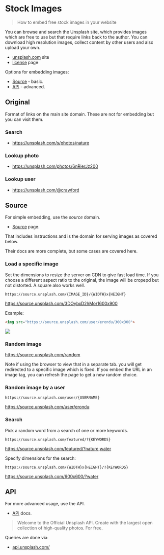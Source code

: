 # Stock Images
> How to embed free stock images in your website

You can browse and search the Unsplash site, which provides images which are free to use but that require links back to the author. You can download high resolution images, collect content by other users and also upload your own.

- [unsplash.com](https://unsplash.com) site
- [license](https://unsplash.com) page

Options for embedding images:

- [Source](#source) - basic.
- [API](#api) - advanced.


## Original

Format of links on the main site domain. These are not for embedding but you can visit them.


### Search 

- https://unsplash.com/s/photos/nature

### Lookup photo 

- https://unsplash.com/photos/6nRierJz200

### Lookup user

- https://unsplash.com/@crawford


## Source

For simple embedding, use the _source_ domain.

- [Source](https://source.unsplash.com/) page.

That includes instructions and is the domain for serving images as covered below.

Their docs are more complete, but some cases are covered here.


### Load a specific image

Set the dimensions to resize the server on CDN to give fast load time. If you choose a different aspect ratio to the original, the image will be cropepd but not distorted. A square also works well.

```
https://source.unsplash.com/{IMAGE_ID}/{WIDTH}x{HEIGHT}
```

https://source.unsplash.com/3DOybxD2hMo/1600x900

Example:

```markdown
<img src="https://source.unsplash.com/user/erondu/300x300">
```

<img src="https://source.unsplash.com/user/erondu/300x300">


### Random image

https://source.unsplash.com/random

Note if using the browser to view that in a separate tab. you will get redirected to a specific image which is fixed. If you embed the URL in an image tag, you can refresh the page to get a new random choice. 


### Random image by a user

```
https://source.unsplash.com/user/{USERNAME}
```

https://source.unsplash.com/user/erondu

### Search

Pick a random word from a search of one or more keywords.

```
https://source.unsplash.com/featured/?{KEYWORDS}
```

https://source.unsplash.com/featured/?nature,water


Specify dimensions for the search:

```
https://source.unsplash.com/{WIDTH}x{HEIGHT}/?{KEYWORDS}
```

https://source.unsplash.com/600x600/?water


## API

For more advanced usage, use the API.

- [API](https://unsplash.com/developers) docs.

> Welcome to the Official Unsplash API. Create with the largest open collection of high-quality photos. For free.

Queries are done via:

- [api.unsplash.com/](https://api.unsplash.com/)
